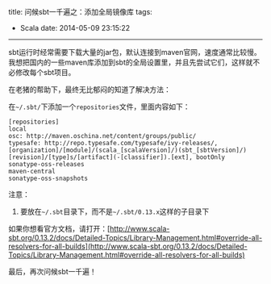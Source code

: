 title: 问候sbt一千遍之：添加全局镜像库
tags:
  - Scala
date: 2014-05-09 23:15:22
---

sbt运行时经常需要下载大量的jar包，默认连接到maven官网，速度通常比较慢。我想把国内的一些maven库添加到sbt的全局设置里，并且先尝试它们，这样就不必修改每个sbt项目。

在老猪的帮助下，最终无比郁闷的知道了解决方法：

在`~/.sbt/`下添加一个`repositories`文件，里面内容如下：

    [repositories]
    local
    osc: http://maven.oschina.net/content/groups/public/
    typesafe: http://repo.typesafe.com/typesafe/ivy-releases/, [organization]/[module]/(scala_[scalaVersion]/)(sbt_[sbtVersion]/)[revision]/[type]s/[artifact](-[classifier]).[ext], bootOnly
    sonatype-oss-releases
    maven-central
    sonatype-oss-snapshots

注意：

1.  要放在`~/.sbt`目录下，而不是`~/.sbt/0.13.x`这样的子目录下

如果你想看官方文档，请打开：[http://www.scala-sbt.org/0.13.2/docs/Detailed-Topics/Library-Management.html#override-all-resolvers-for-all-builds](http://www.scala-sbt.org/0.13.2/docs/Detailed-Topics/Library-Management.html#override-all-resolvers-for-all-builds)

最后，再次问候sbt一千遍！